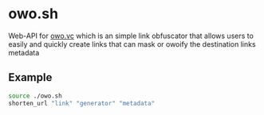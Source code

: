 # owo.sh
Web-API for [owo.vc](https://owo.vc) which is an simple link obfuscator that allows users to easily and quickly create links that can mask or owoify the destination links metadata

## Example
```bash
source ./owo.sh
shorten_url "link" "generator" "metadata"
```
